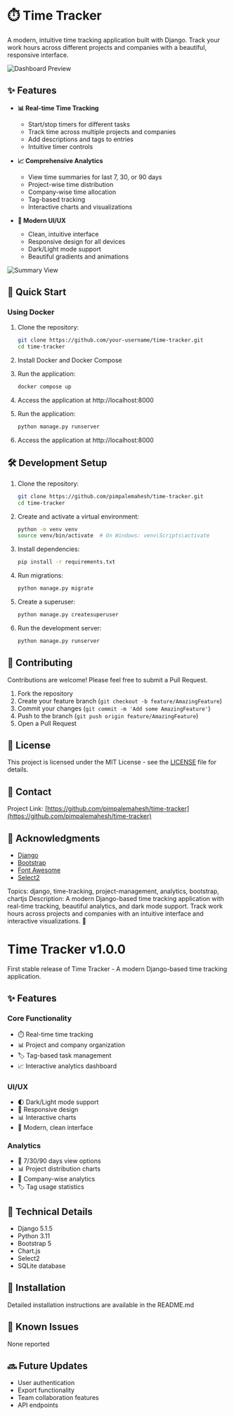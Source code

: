 # ⏱️ Time Tracker

A modern, intuitive time tracking application built with Django. Track your work hours across different projects and companies with a beautiful, responsive interface.

![Dashboard Preview](docs/images/dashboard.png)

## ✨ Features

- **📊 Real-time Time Tracking**
  - Start/stop timers for different tasks
  - Track time across multiple projects and companies
  - Add descriptions and tags to entries
  - Intuitive timer controls

- **📈 Comprehensive Analytics**
  - View time summaries for last 7, 30, or 90 days
  - Project-wise time distribution
  - Company-wise time allocation
  - Tag-based tracking
  - Interactive charts and visualizations

- **🎨 Modern UI/UX**
  - Clean, intuitive interface
  - Responsive design for all devices
  - Dark/Light mode support
  - Beautiful gradients and animations

![Summary View](docs/images/summary.png)

## 🚀 Quick Start

### Using Docker

1. Clone the repository:
   ```bash
   git clone https://github.com/your-username/time-tracker.git
   cd time-tracker
   ```

2. Install Docker and Docker Compose

3. Run the application:
   ```bash
   docker compose up
   ```

4. Access the application at http://localhost:8000

5. Run the application:
   ```bash
   python manage.py runserver
   ```

6. Access the application at http://localhost:8000


## 🛠️ Development Setup

1. Clone the repository:
   ```bash
   git clone https://github.com/pimpalemahesh/time-tracker.git
   cd time-tracker
   ```

2. Create and activate a virtual environment:
   ```bash
   python -m venv venv
   source venv/bin/activate  # On Windows: venv\Scripts\activate
   ```

3. Install dependencies:
   ```bash
   pip install -r requirements.txt
   ```

4. Run migrations:
   ```bash
   python manage.py migrate
   ```

5. Create a superuser:
   ```bash
   python manage.py createsuperuser
   ```

6. Run the development server:
   ```bash
   python manage.py runserver
   ```

## 🤝 Contributing

Contributions are welcome! Please feel free to submit a Pull Request.

1. Fork the repository
2. Create your feature branch (`git checkout -b feature/AmazingFeature`)
3. Commit your changes (`git commit -m 'Add some AmazingFeature'`)
4. Push to the branch (`git push origin feature/AmazingFeature`)
5. Open a Pull Request

## 📝 License

This project is licensed under the MIT License - see the [LICENSE](LICENSE) file for details.

## 📧 Contact

Project Link: [https://github.com/pimpalemahesh/time-tracker](https://github.com/pimpalemahesh/time-tracker)

## 🙏 Acknowledgments

* [Django](https://www.djangoproject.com/)
* [Bootstrap](https://getbootstrap.com)
* [Font Awesome](https://fontawesome.com)
* [Select2](https://select2.org/)

Topics: django, time-tracking, project-management, analytics, bootstrap, chartjs
Description: A modern Django-based time tracking application with real-time tracking, beautiful analytics, and dark mode support. Track work hours across projects and companies with an intuitive interface and interactive visualizations. 🚀

# Time Tracker v1.0.0

First stable release of Time Tracker - A modern Django-based time tracking application.

## ✨ Features

### Core Functionality
- ⏱️ Real-time time tracking
- 📊 Project and company organization
- 🏷️ Tag-based task management
- 📈 Interactive analytics dashboard

### UI/UX
- 🌓 Dark/Light mode support
- 📱 Responsive design
- 📊 Interactive charts
- 🎨 Modern, clean interface

### Analytics
- 📅 7/30/90 days view options
- 📊 Project distribution charts
- 🏢 Company-wise analytics
- 🏷️ Tag usage statistics

## 🔧 Technical Details

- Django 5.1.5
- Python 3.11
- Bootstrap 5
- Chart.js
- Select2
- SQLite database

## 🚀 Installation

Detailed installation instructions are available in the README.md

## 🐛 Known Issues

None reported

## 🔜 Future Updates

- User authentication
- Export functionality
- Team collaboration features
- API endpoints

